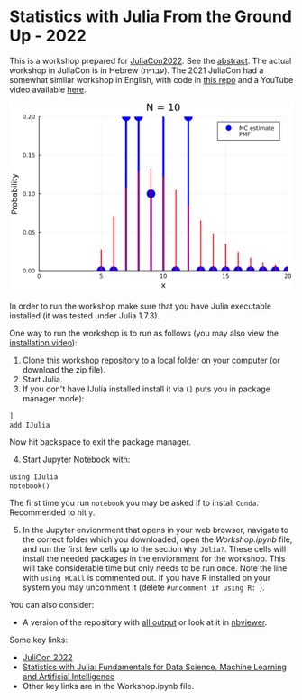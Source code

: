 # Statistics with Julia From the Ground Up - 2022

This is a workshop prepared for [JuliaCon2022](https://juliacon.org/2022/). See the [abstract](https://live.juliacon.org/talk/F7WDXE). The actual workshop in JuliaCon is in Hebrew (עברית). The 2021 JuliaCon had a somewhat similar workshop in English, with code in [this repo](https://github.com/yoninazarathy/JuliaCon2021-StatisticsWithJuliaFromTheGroundUp) and a YouTube video available [here](https://www.youtube.com/watch?v=IlPoU5Yr2QI).

![A sample animation created during the workshop](sample_animation.gif)

In order to run the workshop make sure that you have Julia executable installed (it was tested under Julia 1.7.3).

One way to run the workshop is to run as follows (you may also view the [installation video](https://youtu.be/KJleqSITuRo)):
1. Clone this [workshop repository](https://github.com/yoninazarathy/JuliaCon2021-StatisticsWithJuliaFromTheGroundUp) to a local folder on your computer (or download the zip file).
2. Start Julia.
3. If you don't have IJulia installed install it via (`]` puts you in package manager mode):
```
] 
add IJulia
```
Now hit backspace to exit the package manager.

4. Start Jupyter Notebook with:
```
using IJulia
notebook()
```
The first time you run `notebook` you may be asked if to install `Conda`. Recommended to hit `y`.

5. In the Jupyter envionrment that opens in your web browser, navigate to the correct folder which you downloaded, open the *Workshop.ipynb* file, and run the first few cells up to the section `Why Julia?`. These cells will install the needed packages in the enviornment for the workshop. This will take considerable time but only needs to be run once. Note the line with `using RCall` is commented out. If you have R installed on your system you may uncomment it (delete `#uncomment if using R: `). 

You can also consider:
- A version of the repository with [all output](https://github.com/yoninazarathy/StatisticsWithJuliaFromTheGroundUp-2022/blob/main/Workshop-with-all-output.ipynb) or look at it in [nbviewer](https://nbviewer.org/github/yoninazarathy/StatisticsWithJuliaFromTheGroundUp-2022/blob/main/Workshop-with-all-output.ipynb).


Some key links:
* [JuliCon 2022](https://juliacon.org/2022/)
* [Statistics with Julia: Fundamentals for Data Science, Machine Learning and Artificial Intelligence](https://statisticswithjulia.org/)
* Other key links are in the Workshop.ipynb file.
